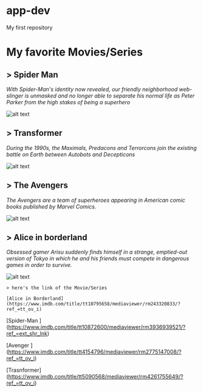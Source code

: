 # app-dev
My first repository

  # My favorite Movies/Series 

  ## > Spider Man
  *With Spider-Man's identity now revealed, our friendly neighborhood web-slinger is unmasked and no longer able to separate his normal life as Peter Parker from the        high stakes of being a superhero*
  
  ![alt text](https://m.media-amazon.com/images/M/MV5BNDMyYTc5ZjYtZTUyNC00MDgxLWE1YTctNGUzOTkxNGE4NjAzXkEyXkFqcGdeQXVyODc0OTEyNDU@._V1_.jpg)
  
  ## > Transformer
  *During the 1990s, the Maximals, Predacons and Terrorcons join the existing battle on Earth between Autobots and Decepticons*
  
  ![alt text](https://cinematichive.files.wordpress.com/2021/06/transformers_rise-of-the-beasts_beast-wars_paramount_.jpg?w=1500)
  
  ## > The Avengers 
  *The Avengers are a team of superheroes appearing in American comic books published by Marvel Comics.*
  
  ![alt text](https://images.moviesanywhere.com/4677177f6f0595289bc3e767e7b47459/1d6c6c73-ab1e-4453-969c-6a4e965ebb37.jpg)
  
  ## > Alice in borderland 
  *Obsessed gamer Arisu suddenly finds himself in a strange, emptied-out version of Tokyo in which he and his friends must compete in dangerous games in order to          survive.*
  
  ![alt text](https://encrypted-tbn0.gstatic.com/images?q=tbn:ANd9GcT7bNhpTIID9flag4wQK78f4TG_RGOrPrjlYGAPZeFqJhgn5g5j)
   
  
  
  
    > here's the link of the Movie/Series
    
    [Alice in Borderland] (https://www.imdb.com/title/tt10795658/mediaviewer/rm243320833/?ref_=tt_ov_i)
    
    
   [Spider-Man ] (https://www.imdb.com/title/tt10872600/mediaviewer/rm3936939521/?ref_=ext_shr_lnk)
   
   
  [Avenger ] (https://www.imdb.com/title/tt4154796/mediaviewer/rm2775147008/?ref_=tt_ov_i)
  
  
   [Trasnformer] (https://www.imdb.com/title/tt5090568/mediaviewer/rm4261755649/?ref_=tt_ov_i)

   
  
 
 
 
